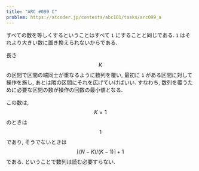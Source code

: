 ```yaml
---
title: "ARC #099 C"
problem: https://atcoder.jp/contests/abc101/tasks/arc099_a
---
```

すべての数を等しくするということはすべて `1` にすることと同じである. `1` はそれより大きい数に置き換えられないからである.

長さ $$ K $$ の区間で区間の端同士が重なるように数列を覆い, 最初に `1` がある区間に対して操作を施し, あとは隣の区間にそれを広げていけばいい. すなわち, 数列を覆うために必要な区間の数が操作の回数の最小値となる.

この数は, $$ K=1 $$ のときは $$ 1 $$ であり, そうでないときは $$ \lceil (N-K)/(K-1) \rceil + 1 $$ である. ということで数列は読む必要すらない.
